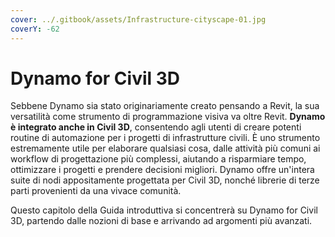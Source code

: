 ```yaml
---
cover: ../.gitbook/assets/Infrastructure-cityscape-01.jpg
coverY: -62
---
```


# Dynamo for Civil 3D

Sebbene Dynamo sia stato originariamente creato pensando a Revit, la sua versatilità come strumento di programmazione visiva va oltre Revit. **Dynamo è integrato anche in Civil 3D**, consentendo agli utenti di creare potenti routine di automazione per i progetti di infrastrutture civili. È uno strumento estremamente utile per elaborare qualsiasi cosa, dalle attività più comuni ai workflow di progettazione più complessi, aiutando a risparmiare tempo, ottimizzare i progetti e prendere decisioni migliori. Dynamo offre un'intera suite di nodi appositamente progettata per Civil 3D, nonché librerie di terze parti provenienti da una vivace comunità.

Questo capitolo della Guida introduttiva si concentrerà su Dynamo for Civil 3D, partendo dalle nozioni di base e arrivando ad argomenti più avanzati.
